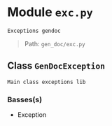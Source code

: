 # Module `exc.py`
```text
Exceptions gendoc
```

> Path: `gen_doc/exc.py`
## Class `GenDocException`
```text
Main class exceptions lib
```

### Basses(s)
+ Exception